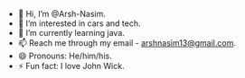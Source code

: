- 👋 Hi, I’m @Arsh-Nasim.
- 👀 I’m interested in cars and tech.
- 🌱 I’m currently learning java.
- 📫 Reach me through my email - arshnasim13@gmail.com.
- 😄 Pronouns: He/him/his.
- ⚡ Fun fact: I love John Wick.

<!---
Arsh-Nasim/Arsh-Nasim is a ✨ special ✨ repository because its `README.md` (this file) appears on your GitHub profile.
You can click the Preview link to take a look at your changes.
--->
